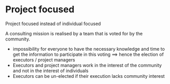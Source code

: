 # Project focused

Project focused instead of individual focused

A consulting mission is realised by a team that is voted for by the community.

* impossibility for everyone to have the necessary knowledge and time to get the information to participate in this voting ==> hence the election of executors / project managers
* Executors and project managers work in the interest of the community and not in the interest of individuals
* Executors can be un-elected if their execution lacks community interest
